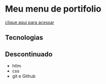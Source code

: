 
# Meu menu de portifolio

[clique aqui para acessar](https://rochaariel.github.io/Meu-Portifolio/)
## Tecnologias 

## Descontinuado

- htlm
- css
- git e Github



